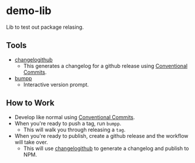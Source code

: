 # demo-lib

Lib to test out package relasing.

## Tools

- [changelogithub]
  - This generates a changelog for a github release using [Conventional Commits].
- [bumpp]
  - Interactive version prompt.

## How to Work

- Develop like normal using [Conventional Commits].
- When you're ready to push a tag, run `bumpp`.
  - This will walk you through releasing a `tag`.
- When you're ready to publish, create a github release and the workflow will take over.
  - This will use [changelogithub] to generate a changelog and publish to NPM.

[bumpp]: https://www.npmjs.com/package/bumpp
[changelogithub]: https://github.com/antfu/changelogithub
[conventional commits]: https://www.conventionalcommits.org/en/v1.0.0/
